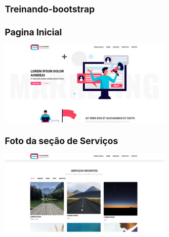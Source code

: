 # Treinando-bootstrap
# Pagina Inicial
<img src="/previews/git.png" alt="My cool logo"/>

# Foto da seção de Serviços
<img src="/previews/git2.png" alt="My cool logo"/>
